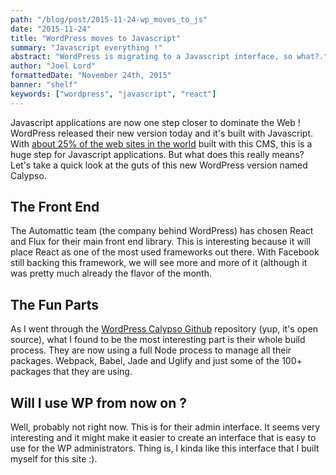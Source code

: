 ```yaml
---
path: "/blog/post/2015-11-24-wp_moves_to_js"
date: "2015-11-24"
title: "WordPress moves to Javascript"
summary: "Javascript everything !"
abstract: "WordPress is migrating to a Javascript interface, so what?."
author: "Joel Lord"
formattedDate: "November 24th, 2015"
banner: "shelf"
keywords: ["wordpress", "javascript", "react"]
---
```

Javascript applications are now one step closer to dominate the Web \!
WordPress released their new version today and it's built with
Javascript. With [about 25% of the web sites in the
world](http://w3techs.com/technologies/history_overview/content_management/all/y)
built with this CMS, this is a huge step for Javascript applications.
But what does this really means? Let's take a quick look at the guts of
this new WordPress version named Calypso.

## The Front End

The Automattic team (the company behind WordPress) has chosen React and
Flux for their main front end library. This is interesting because it
will place React as one of the most used frameworks out there. With
Facebook still backing this framework, we will see more and more of it
(although it was pretty much already the flavor of the month.

## The Fun Parts

As I went through the [WordPress Calypso
Github](https://github.com/Automattic/wp-calypso) repository (yup, it's
open source), what I found to be the most interesting part is their
whole build process. They are now using a full Node process to manage
all their packages. Webpack, Babel, Jade and Uglify and just some of the
100+ packages that they are using.

## Will I use WP from now on ?

Well, probably not right now. This is for their admin interface. It
seems very interesting and it might make it easier to create an
interface that is easy to use for the WP administrators. Thing is, I
kinda like this interface that I built myself for this site :).
